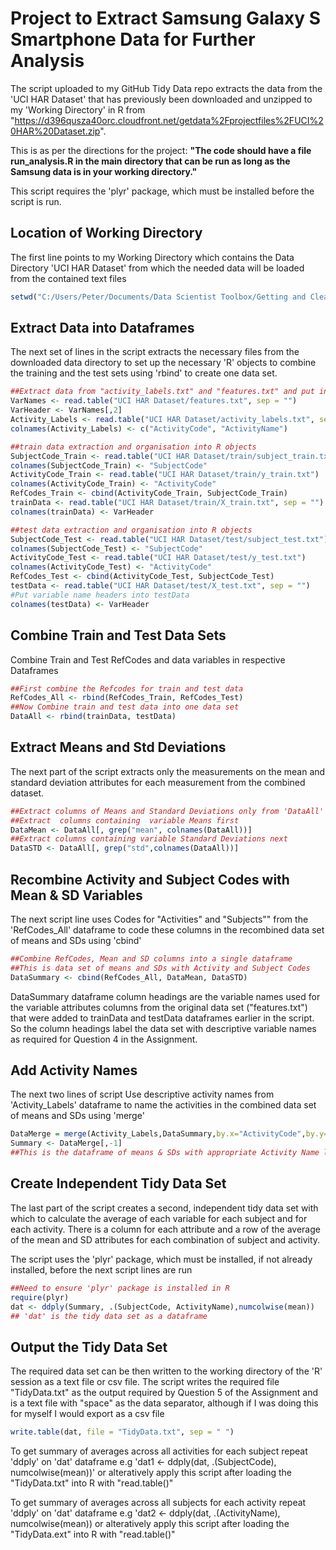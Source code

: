 Project to Extract Samsung Galaxy S Smartphone Data for Further Analysis
=============================================================================

The script uploaded to my GitHub Tidy Data repo extracts the data from the 'UCI HAR Dataset' that has previously been downloaded and unzipped to my 'Working Directory' in R from "https://d396qusza40orc.cloudfront.net/getdata%2Fprojectfiles%2FUCI%20HAR%20Dataset.zip".  

This is as per the directions for the project: 
**"The code should have a file run_analysis.R in the main directory that can be run as long as the Samsung data is in your working directory."**

This script requires the 'plyr' package, which must be installed before the script is run.


Location of Working Directory
-----------------------------
The first line points to my Working Directory which contains the Data Directory 'UCI HAR Dataset' from which the needed data will be loaded from the contained text files


```r
setwd("C:/Users/Peter/Documents/Data Scientist Toolbox/Getting and Cleaning Data/Project")
```

Extract Data into Dataframes
------------------------------

The next set of lines in the script extracts the necessary files from the downloaded data directory to set up the necessary 'R' objects to combine the training and the test sets using 'rbind' to create one data set.



```r
##Extract data from "activity_labels.txt" and "features.txt" and put into R objects
VarNames <- read.table("UCI HAR Dataset/features.txt", sep = "")
VarHeader <- VarNames[,2]
Activity_Labels <- read.table("UCI HAR Dataset/activity_labels.txt", sep = "")
colnames(Activity_Labels) <- c("ActivityCode", "ActivityName")

##train data extraction and organisation into R objects
SubjectCode_Train <- read.table("UCI HAR Dataset/train/subject_train.txt")
colnames(SubjectCode_Train) <- "SubjectCode"
ActivityCode_Train <- read.table("UCI HAR Dataset/train/y_train.txt")
colnames(ActivityCode_Train) <- "ActivityCode"
RefCodes_Train <- cbind(ActivityCode_Train, SubjectCode_Train)
trainData <- read.table("UCI HAR Dataset/train/X_train.txt", sep = "")
colnames(trainData) <- VarHeader

##test data extraction and organisation into R objects
SubjectCode_Test <- read.table("UCI HAR Dataset/test/subject_test.txt")
colnames(SubjectCode_Test) <- "SubjectCode"
ActivityCode_Test <- read.table("UCI HAR Dataset/test/y_test.txt")
colnames(ActivityCode_Test) <- "ActivityCode"
RefCodes_Test <- cbind(ActivityCode_Test, SubjectCode_Test)
testData <- read.table("UCI HAR Dataset/test/X_test.txt", sep = "")
#Put variable name headers into testData
colnames(testData) <- VarHeader
```

Combine Train and Test Data Sets
---------------------------------
Combine Train and Test RefCodes and data variables in respective Dataframes

```r
##First combine the Refcodes for train and test data
RefCodes_All <- rbind(RefCodes_Train, RefCodes_Test)
##Now Combine train and test data into one data set
DataAll <- rbind(trainData, testData) 
```

Extract Means and Std Deviations
---------------------------------

The next part of the script extracts only the measurements on the mean and standard deviation attributes for each measurement from the combined dataset.


```r
##Extract columns of Means and Standard Deviations only from 'DataAll' dataframe
##Extract  columns containing  variable Means first
DataMean <- DataAll[, grep("mean", colnames(DataAll))]
##Extract columns containing variable Standard Deviations next
DataSTD <- DataAll[, grep("std",colnames(DataAll))]
```

Recombine Activity and Subject Codes with Mean & SD Variables 
----------------------------------------------------------------

The next script line uses Codes for "Activities" and "Subjects""  from the 'RefCodes_All' dataframe to code these columns in the recombined data set of means and SDs using 'cbind'

```r
##Combine RefCodes, Mean and SD columns into a single dataframe
##This is data set of means and SDs with Activity and Subject Codes
DataSummary <- cbind(RefCodes_All, DataMean, DataSTD)  
```

DataSummary dataframe column headings are the variable names used for the variable attributes columns from the original data set ("features.txt") that were added to trainData and testData dataframes earlier in the script. So the column headings label the data set with descriptive variable names as required for Question 4 in the Assignment.


Add Activity Names
-------------------
The next two lines of script Use descriptive activity names from 'Activity_Labels' dataframe to name the activities in the combined data set of means and SDs using 'merge'


```r
DataMerge = merge(Activity_Labels,DataSummary,by.x="ActivityCode",by.y="ActivityCode",all=TRUE)
Summary <- DataMerge[,-1]
##This is the dataframe of means & SDs with appropriate Activity Name labels
```


Create Independent Tidy Data Set
--------------------------------
The last part of the script creates a second, independent tidy data set with which to calculate the average of each variable for each subject and for each activity. There is a column for each attribute and a row of the average of the mean and SD attributes for each combination of subject and activity.

The script uses the 'plyr' package, which must be installed, if not already installed, before the next script lines are run


```r
##Need to ensure 'plyr' package is installed in R
require(plyr)
dat <- ddply(Summary, .(SubjectCode, ActivityName),numcolwise(mean))
## 'dat' is the tidy data set as a dataframe
```

Output the Tidy Data Set
------------------------
The required data set can be then written to the working directory of the 'R' session as a text file or csv file.  The script writes the required file "TidyData.txt" as the output required by Question 5 of the Assignment and is a text file with "space" as the data separator, although if I was doing this for myself I would export as a csv file

```r
write.table(dat, file = "TidyData.txt", sep = " ") 
```

To get summary of averages across all activities for each subject repeat 'ddply'
on 'dat' dataframe e.g 'dat1 <- ddply(dat, .(SubjectCode), numcolwise(mean))' or alteratively apply this script after loading the "TidyData.txt" into R with "read.table()"

To get summary of averages across all subjects for each activity repeat 'ddply'
on 'dat' dataframe e.g 'dat2 <- ddply(dat, .(ActivityName), numcolwise(mean))  or alteratively apply this script after loading the "TidyData.ext" into R with "read.table()"
